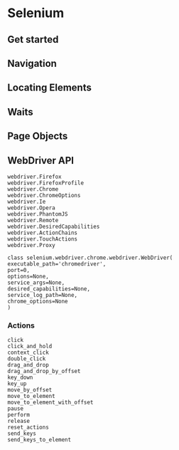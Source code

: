 # Selenium
## Get started


## Navigation



## Locating Elements



## Waits



## Page Objects



## WebDriver API
```
webdriver.Firefox
webdriver.FirefoxProfile
webdriver.Chrome
webdriver.ChromeOptions
webdriver.Ie
webdriver.Opera
webdriver.PhantomJS
webdriver.Remote
webdriver.DesiredCapabilities
webdriver.ActionChains
webdriver.TouchActions
webdriver.Proxy
```
```
class selenium.webdriver.chrome.webdriver.WebDriver(
executable_path='chromedriver', 
port=0, 
options=None, 
service_args=None, 
desired_capabilities=None, 
service_log_path=None, 
chrome_options=None
)
```



### Actions
```
click
click_and_hold
context_click
double_click
drag_and_drop
drag_and_drop_by_offset
key_down
key_up
move_by_offset
move_to_element
move_to_element_with_offset
pause
perform
release
reset_actions
send_keys
send_keys_to_element
```






